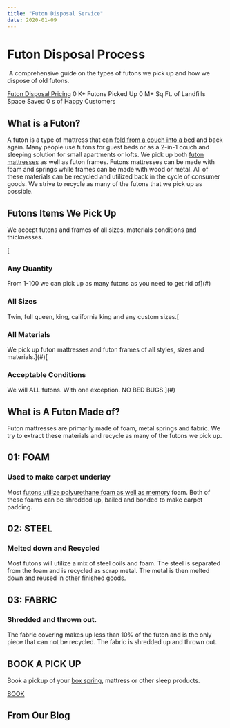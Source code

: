 ```yaml
---
title: "Futon Disposal Service"
date: 2020-01-09
---
```


# Futon Disposal Process

 A comprehensive guide on the types of futons we pick up and how we dispose of old futons. 

[Futon Disposal Pricing](https://www.abedderworld.com/pricing/) 0 K+ Futons Picked Up 0 M+ Sq.Ft. of Landfills Space Saved 0 s of Happy Customers

## What is a Futon?

A futon is a type of mattress that can [fold from a couch into a bed](https://www.abedderworld.com/fold-up-bed.html/) and back again. Many people use futons for guest beds or as a 2-in-1 couch and sleeping solution for small apartments or lofts. We pick up both [futon mattresses](https://www.abedderworld.com/futon-mattresses.html/) as well as futon frames. Futons mattresses can be made with foam and springs while frames can be made with wood or metal. All of these materials can be recycled and utilized back in the cycle of consumer goods. We strive to recycle as many of the futons that we pick up as possible. 

## Futons Items We Pick Up

We accept futons and frames of all sizes, materials conditions and thicknesses. 

[

### Any Quantity

From 1-100 we can pick up as many futons as you need to get rid of](#)

### All Sizes

Twin, full queen, king, california king and any custom sizes.[

### All Materials

We pick up futon mattresses and futon frames of all styles, sizes and materials.](#)[

### Acceptable Conditions

We will ALL futons. With one exception. NO BED BUGS.](#)

## What is A Futon Made of?

Futon mattresses are primarily made of foam, metal springs and fabric. We try to extract these materials and recycle as many of the futons we pick up. 

## 01: FOAM

### Used to make carpet underlay

Most [futons utilize polyurethane foam as well as memory](https://www.abedderworld.com/memory-foam-futon-mattress.html/) foam. Both of these foams can be shredded up, bailed and bonded to make carpet padding. 

## 02: STEEL

### Melted down and Recycled

Most futons will utilize a mix of steel coils and foam. The steel is separated from the foam and is recycled as scrap metal. The metal is then melted down and reused in other finished goods. 

## 03: FABRIC

### Shredded and thrown out.

The fabric covering makes up less than 10% of the futon and is the only piece that can not be recycled. The fabric is shredded up and thrown out. 

## BOOK A PICK UP

Book a pickup of your [box spring](https://www.abedderworld.com/how-to-get-rid-of-a-box-spring.html/), mattress or other sleep products. 

[BOOK](https://www.abedderworld.com/book-online/)

## From Our Blog
